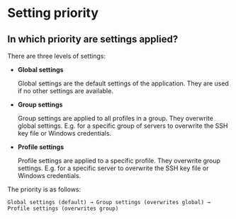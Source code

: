 # Setting priority

## In which priority are settings applied?

There are three levels of settings:

- **Global settings**

  Global settings are the default settings of the application. They are used if no other settings are available.

- **Group settings**

  Group settings are applied to all profiles in a group. They overwrite global settings. E.g. for a specific group of servers to overwrite the SSH key file or Windows credentials.

- **Profile settings**

  Profile settings are applied to a specific profile. They overwrite group settings. E.g. for a specific server to overwrite the SSH key file or Windows credentials.

The priority is as follows:

`Global settings (default) → Group settings (overwrites global) → Profile settings (overwrites group)`

